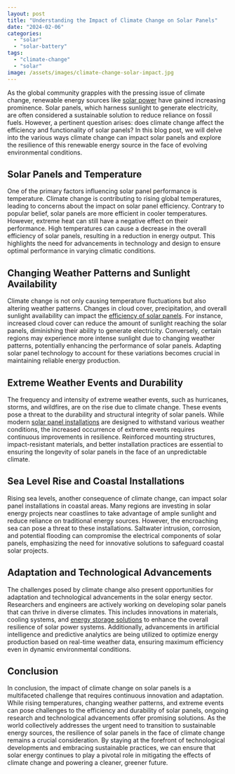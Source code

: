 ```yaml
---
layout: post
title: "Understanding the Impact of Climate Change on Solar Panels"
date: "2024-02-06"
categories: 
  - "solar"
  - "solar-battery"
tags: 
  - "climate-change"
  - "solar"
image: /assets/images/climate-change-solar-impact.jpg
---
```


As the global community grapples with the pressing issue of climate change, renewable energy sources like [solar power](/) have gained increasing prominence. Solar panels, which harness sunlight to generate electricity, are often considered a sustainable solution to reduce reliance on fossil fuels. However, a pertinent question arises: does climate change affect the efficiency and functionality of solar panels? In this blog post, we will delve into the various ways climate change can impact solar panels and explore the resilience of this renewable energy source in the face of evolving environmental conditions.

## Solar Panels and Temperature

One of the primary factors influencing solar panel performance is temperature. Climate change is contributing to rising global temperatures, leading to concerns about the impact on solar panel efficiency. Contrary to popular belief, solar panels are more efficient in cooler temperatures. However, extreme heat can still have a negative effect on their performance. High temperatures can cause a decrease in the overall efficiency of solar panels, resulting in a reduction in energy output. This highlights the need for advancements in technology and design to ensure optimal performance in varying climatic conditions.

## Changing Weather Patterns and Sunlight Availability

Climate change is not only causing temperature fluctuations but also altering weather patterns. Changes in cloud cover, precipitation, and overall sunlight availability can impact the [efficiency of solar panels](/microinverters-unveiled-revolutionizing-solar-energy-efficiency/). For instance, increased cloud cover can reduce the amount of sunlight reaching the solar panels, diminishing their ability to generate electricity. Conversely, certain regions may experience more intense sunlight due to changing weather patterns, potentially enhancing the performance of solar panels. Adapting solar panel technology to account for these variations becomes crucial in maintaining reliable energy production.

## Extreme Weather Events and Durability

The frequency and intensity of extreme weather events, such as hurricanes, storms, and wildfires, are on the rise due to climate change. These events pose a threat to the durability and structural integrity of solar panels. While modern [solar panel installations](/solar-utility/) are designed to withstand various weather conditions, the increased occurrence of extreme events requires continuous improvements in resilience. Reinforced mounting structures, impact-resistant materials, and better installation practices are essential to ensuring the longevity of solar panels in the face of an unpredictable climate.

## Sea Level Rise and Coastal Installations

Rising sea levels, another consequence of climate change, can impact solar panel installations in coastal areas. Many regions are investing in solar energy projects near coastlines to take advantage of ample sunlight and reduce reliance on traditional energy sources. However, the encroaching sea can pose a threat to these installations. Saltwater intrusion, corrosion, and potential flooding can compromise the electrical components of solar panels, emphasizing the need for innovative solutions to safeguard coastal solar projects.

## Adaptation and Technological Advancements

The challenges posed by climate change also present opportunities for adaptation and technological advancements in the solar energy sector. Researchers and engineers are actively working on developing solar panels that can thrive in diverse climates. This includes innovations in materials, cooling systems, and [energy storage solutions](/best-solar-batteries/) to enhance the overall resilience of solar power systems. Additionally, advancements in artificial intelligence and predictive analytics are being utilized to optimize energy production based on real-time weather data, ensuring maximum efficiency even in dynamic environmental conditions.

## Conclusion

In conclusion, the impact of climate change on solar panels is a multifaceted challenge that requires continuous innovation and adaptation. While rising temperatures, changing weather patterns, and extreme events can pose challenges to the efficiency and durability of solar panels, ongoing research and technological advancements offer promising solutions. As the world collectively addresses the urgent need to transition to sustainable energy sources, the resilience of solar panels in the face of climate change remains a crucial consideration. By staying at the forefront of technological developments and embracing sustainable practices, we can ensure that solar energy continues to play a pivotal role in mitigating the effects of climate change and powering a cleaner, greener future.
